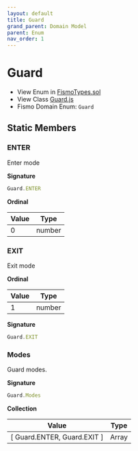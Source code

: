 ```yaml
---
layout: default
title: Guard
grand_parent: Domain Model
parent: Enum
nav_order: 1
---
```

# Guard
* View Enum in [FismoTypes.sol](https://github.com/cliffhall/Fismo/blob/main/contracts/domain/FismoTypes.sol#L13)
* View Class [Guard.js](https://github.com/cliffhall/Fismo/blob/main/scripts/domain/enum/Guard.js)
* Fismo Domain Enum: `Guard`

## Static Members

### ENTER
Enter mode

**Signature**
```javascript
Guard.ENTER
```
**Ordinal**

| Value | Type   |
|-------|--------|
| 0     | number | 

### EXIT
Exit mode

**Ordinal**

| Value | Type   |
|-------|--------|
| 1     | number | 


**Signature**
```javascript
Guard.EXIT
```

### Modes
Guard modes. 

**Signature**
```javascript
Guard.Modes
```

**Collection**

| Value                       | Type  |
|-----------------------------|-------|
| [ Guard.ENTER, Guard.EXIT ] | Array | 
